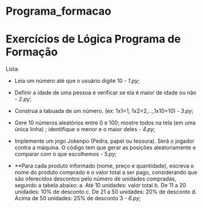 # Programa_formacao
# Exercícios de Lógica Programa de Formação
Lista: 
- Leia um número até que o usuário digite 10 - *1.py*;
  
- Definir a idade de uma pessoa e verificar se ela é maior de idade ou não - *2.py*;
  
- Construa a tabuada de um número. (ex: 1x1=1, 1x2=2,...,1x10=10) - *3.py*;

- Gere 10 números aleatórios entre 0 e 100; mostre todos na tela (em uma única linha) ; 
identifique o menor e o maior deles - *4.py*;

- Implemente um jogo Jokenpo (Pedra, papel ou tesoura). Será o jogador contra a máquina. 
O código tem que gerar as posições aleatoriamente e comparar com o que escolhemos - *5.py*;

- **Para cada produto informado (nome, preço e quantidade), escreva o nome do produto 
comprado e o valor total a ser pago, considerando que são oferecidos descontos pelo 
número de unidades compradas, segundo a tabela abaixo: a. Até 10 unidades: valor total 
b. De 11 a 20 unidades: 10% de desconto c. De 21 a 50 unidades: 20% de desconto d. 
Acima de 50 unidades: 25% de desconto 3 - *6.py*;
